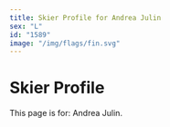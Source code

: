 ```yaml
---
title: Skier Profile for Andrea Julin
sex: "L"
id: "1589"
image: "/img/flags/fin.svg" 
---
```


# Skier Profile

This page is for: Andrea Julin.
    